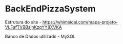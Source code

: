 # BackEndPizzaSystem

Estrutura do site - https://whimsical.com/mapa-projeto-VLFafTVBBsjhKzqYY8XVKA

Banco de Dados utilizado - MySQL
